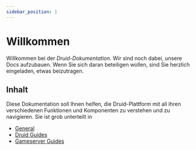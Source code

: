 ```yaml
---
sidebar_position: 1
---
```


# Willkommen

Willkommen bei der _Druid-Dokumentation_.
Wir sind noch dabei, unsere Docs aufzubauen.
Wenn Sie sich daran beteiligen wollen, sind Sie herzlich eingeladen, etwas beizutragen.

## Inhalt

Diese Dokumentation soll Ihnen helfen, die Druid-Plattform mit all ihren verschiedenen Funktionen und Komponenten zu verstehen und zu navigieren.
Sie ist grob unterteilt in

- [General](/docs/contribute-docs/intro)
- [Druid Guides](/docs/category/guides)
- [Gameserver Guides](/docs/category/gameservers)
